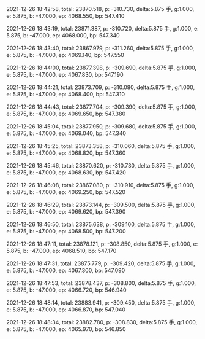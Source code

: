2021-12-26 18:42:58, total: 23870.518, p: -310.730, delta:5.875 手, g:1.000, e: 5.875, b: -47.000, ep: 4068.550, bp: 547.410

2021-12-26 18:43:19, total: 23871.387, p: -310.720, delta:5.875 手, g:1.000, e: 5.875, b: -47.000, ep: 4068.000, bp: 547.340

2021-12-26 18:43:40, total: 23867.979, p: -311.260, delta:5.875 手, g:1.000, e: 5.875, b: -47.000, ep: 4069.140, bp: 547.550

2021-12-26 18:44:00, total: 23877.398, p: -309.690, delta:5.875 手, g:1.000, e: 5.875, b: -47.000, ep: 4067.830, bp: 547.190

2021-12-26 18:44:21, total: 23873.709, p: -310.080, delta:5.875 手, g:1.000, e: 5.875, b: -47.000, ep: 4068.400, bp: 547.310

2021-12-26 18:44:43, total: 23877.704, p: -309.390, delta:5.875 手, g:1.000, e: 5.875, b: -47.000, ep: 4069.650, bp: 547.380

2021-12-26 18:45:04, total: 23877.950, p: -309.680, delta:5.875 手, g:1.000, e: 5.875, b: -47.000, ep: 4069.040, bp: 547.340

2021-12-26 18:45:25, total: 23873.358, p: -310.060, delta:5.875 手, g:1.000, e: 5.875, b: -47.000, ep: 4068.820, bp: 547.360

2021-12-26 18:45:46, total: 23870.620, p: -310.730, delta:5.875 手, g:1.000, e: 5.875, b: -47.000, ep: 4068.630, bp: 547.420

2021-12-26 18:46:08, total: 23867.080, p: -310.910, delta:5.875 手, g:1.000, e: 5.875, b: -47.000, ep: 4069.250, bp: 547.520

2021-12-26 18:46:29, total: 23873.144, p: -309.500, delta:5.875 手, g:1.000, e: 5.875, b: -47.000, ep: 4069.620, bp: 547.390

2021-12-26 18:46:50, total: 23875.638, p: -309.100, delta:5.875 手, g:1.000, e: 5.875, b: -47.000, ep: 4068.500, bp: 547.200

2021-12-26 18:47:11, total: 23878.121, p: -308.850, delta:5.875 手, g:1.000, e: 5.875, b: -47.000, ep: 4068.510, bp: 547.170

2021-12-26 18:47:31, total: 23875.779, p: -309.420, delta:5.875 手, g:1.000, e: 5.875, b: -47.000, ep: 4067.300, bp: 547.090

2021-12-26 18:47:53, total: 23878.437, p: -308.800, delta:5.875 手, g:1.000, e: 5.875, b: -47.000, ep: 4066.720, bp: 546.940

2021-12-26 18:48:14, total: 23883.941, p: -309.450, delta:5.875 手, g:1.000, e: 5.875, b: -47.000, ep: 4066.870, bp: 547.040

2021-12-26 18:48:34, total: 23882.780, p: -308.830, delta:5.875 手, g:1.000, e: 5.875, b: -47.000, ep: 4065.970, bp: 546.850